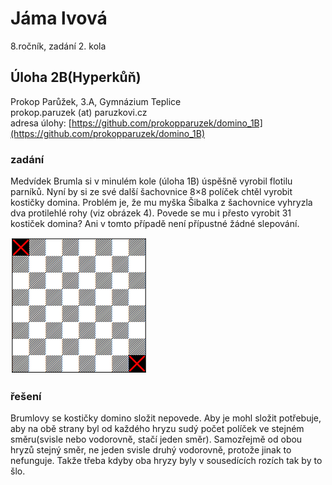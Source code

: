 # Jáma lvová  
8.ročník, zadání 2. kola  
## Úloha 2B(Hyperkůň)  
Prokop Parůžek, 3.A, Gymnázium Teplice  
prokop.paruzek (at) paruzkovi.cz  
adresa úlohy: [https://github.com/prokopparuzek/domino_1B](https://github.com/prokopparuzek/domino_1B)    
### zadání  

Medvídek Brumla si v minulém kole (úloha 1B) úspěšně vyrobil flotilu parníků. Nyní by si ze své další šachovnice 8×8 políček chtěl vyrobit
kostičky domina. Problém je, že mu myška Šibalka z šachovnice vyhryzla dva protilehlé rohy (viz obrázek 4). Povede se mu i přesto vyrobit
31 kostiček domina? Ani v tomto případě není přípustné žádné slepování.

![dominoSachovnice](./images/domino.png)  


### řešení  

Brumlovy se kostičky domino složit nepovede.
Aby je mohl složit potřebuje, aby na obě strany byl od každého hryzu sudý počet políček ve stejném směru(svisle nebo vodorovně, stačí jeden směr).
Samozřejmě od obou hryzů stejný směr, ne jeden svisle druhý vodorovně, protože jinak to nefunguje.
Takže třeba kdyby oba hryzy byly v sousedících rozích tak by to šlo.
